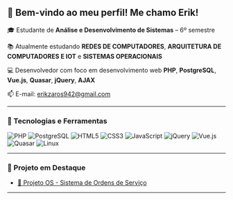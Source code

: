## 👋 Bem-vindo ao meu perfil! Me chamo Erik!

🎓 Estudante de **Análise e Desenvolvimento de Sistemas** – 6º semestre

📚 Atualmente estudando **REDES DE COMPUTADORES**, **ARQUITETURA DE COMPUTADORES E IOT** e **SISTEMAS OPERACIONAIS**

💻 Desenvolvedor com foco em desenvolvimento web **PHP**, **PostgreSQL**, **Vue.js**, **Quasar**, **jQuery**, **AJAX**

📫 E-mail: erikzaros942@gmail.com  

---

### 🚀 Tecnologias e Ferramentas

![PHP](https://img.shields.io/badge/-PHP-777BB4?style=flat&logo=php&logoColor=white)
![PostgreSQL](https://img.shields.io/badge/-PostgreSQL-336791?style=flat&logo=postgresql&logoColor=white)
![HTML5](https://img.shields.io/badge/-HTML5-E34F26?style=flat&logo=html5&logoColor=white)
![CSS3](https://img.shields.io/badge/-CSS3-1572B6?style=flat&logo=css3&logoColor=white)
![JavaScript](https://img.shields.io/badge/-JavaScript-F7DF1E?style=flat&logo=javascript&logoColor=black)
![jQuery](https://img.shields.io/badge/-jQuery-0769AD?style=flat&logo=jquery&logoColor=white)
![Vue.js](https://img.shields.io/badge/-Vue.js-4FC08D?style=flat&logo=vue.js&logoColor=white)
![Quasar](https://img.shields.io/badge/-Quasar-1976D2?style=flat&logo=quasar&logoColor=white)
![Linux](https://img.shields.io/badge/-Linux-FCC624?style=flat&logo=linux&logoColor=black)

---

### 📌 Projeto em Destaque

- [🔧 Projeto OS - Sistema de Ordens de Serviço](https://github.com/Erik-Zaros/ProjetoOS)

---
